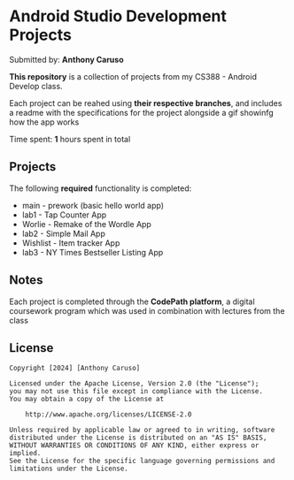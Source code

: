 # Android Studio Development Projects 

Submitted by: **Anthony Caruso**

**This repository** is a collection of projects from my CS388 - Android Develop class.

Each project can be reahed using **their respective branches**, and includes a readme with the specifications for the project alongside a gif showinfg how the app works

Time spent: **1** hours spent in total

## Projects

The following **required** functionality is completed:

* main - prework (basic hello world app)
* lab1 - Tap Counter App
* Worlie - Remake of the Wordle App
* lab2 - Simple Mail App
* Wishlist - Item tracker App
* lab3 - NY Times Bestseller Listing App

## Notes

Each project is completed through the **CodePath platform**, a digital coursework program which was used in combination with lectures from the class

## License

    Copyright [2024] [Anthony Caruso]

    Licensed under the Apache License, Version 2.0 (the "License");
    you may not use this file except in compliance with the License.
    You may obtain a copy of the License at

        http://www.apache.org/licenses/LICENSE-2.0

    Unless required by applicable law or agreed to in writing, software
    distributed under the License is distributed on an "AS IS" BASIS,
    WITHOUT WARRANTIES OR CONDITIONS OF ANY KIND, either express or implied.
    See the License for the specific language governing permissions and
    limitations under the License.
